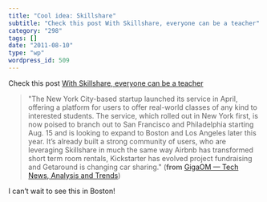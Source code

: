 ```yaml
---
title: "Cool idea: Skillshare"
subtitle: "Check this post With Skillshare, everyone can be a teacher"
category: "298"
tags: []
date: "2011-08-10"
type: "wp"
wordpress_id: 509
---
```

Check this post [With Skillshare, everyone can be a teacher](http://feedproxy.google.com/~r/OmMalik/~3/jmPjkNddZhI/)
> "The New York City-based startup launched its service in April, offering a platform for users to offer real-world classes of any kind to interested students. The service, which rolled out in New York first, is now poised to branch out to San Francisco and Philadelphia starting Aug. 15 and is looking to expand to Boston and Los Angeles later this year. It’s already built a strong community of users, who are leveraging Skillshare in much the same way Airbnb has transformed short term room rentals, Kickstarter has evolved project fundraising and Getaround is changing car sharing." (**from** [GigaOM — Tech News, Analysis and Trends](http://feeds.feedburner.com/ommalik)) 

 I can’t wait to see this in Boston!